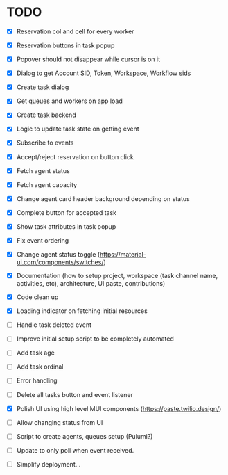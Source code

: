 # TODO
- [x] Reservation col and cell for every worker
- [x] Reservation buttons in task popup
- [x] Popover should not disappear while cursor is on it
- [x] Dialog to get Account SID, Token, Workspace, Workflow sids
- [x] Create task dialog
- [x] Get queues and workers on app load
- [x] Create task backend
- [x] Logic to update task state on getting event
- [x] Subscribe to events
- [x] Accept/reject reservation on button click
- [x] Fetch agent status
- [x] Fetch agent capacity
- [x] Change agent card header background depending on status
- [x] Complete button for accepted task
- [x] Show task attributes in task popup
- [x] Fix event ordering
- [x] Change agent status toggle (https://material-ui.com/components/switches/)
- [x] Documentation (how to setup project, workspace (task channel name, activities, etc), architecture, UI paste, contributions)
- [x] Code clean up
- [x] Loading indicator on fetching initial resources
- [ ] Handle task deleted event
- [ ] Improve initial setup script to be completely automated
- [ ] Add task age
- [ ] Add task ordinal
- [ ] Error handling
- [ ] Delete all tasks button and event listener
- [x] Polish UI using high level MUI components (https://paste.twilio.design/)
- [ ] Allow changing status from UI
- [ ] Script to create agents, queues setup (Pulumi?)
- [ ] Update to only poll when event received.
- [ ] Simplify deployment...

